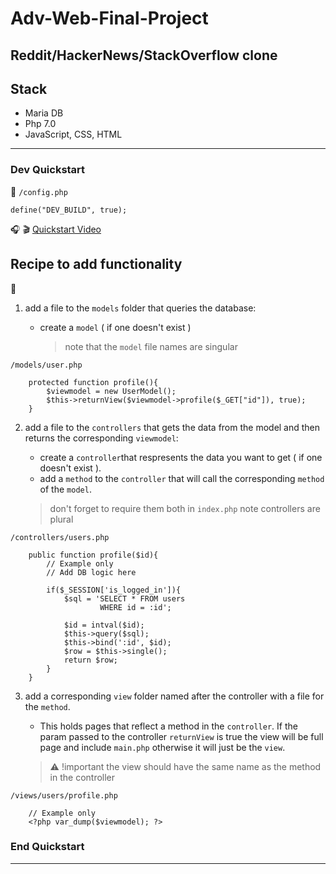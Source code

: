 # Adv-Web-Final-Project

## Reddit/HackerNews/StackOverflow clone

## Stack

- Maria DB
- Php 7.0
- JavaScript, CSS, HTML
***********************
### Dev Quickstart
:wrench:
`/config.php`
```
define("DEV_BUILD", true);
```
:headphones: :clapper: [Quickstart Video](https://www.youtube.com/watch?v=D2o14PY7Ums&feature=youtu.be)

## Recipe to add functionality
:book:

1. add a file to the `models` folder that queries the database:

    - create a `model` ( if one doesn't exist ) 
      > note that the `model` file names are singular

`/models/user.php`
```
	protected function profile(){
		$viewmodel = new UserModel();
		$this->returnView($viewmodel->profile($_GET["id"]), true);
	}

```
      
2. add a file to the `controllers` that gets the data from the model and then returns the corresponding `viewmodel`:

    - create a `controller`that respresents the data you want to get ( if one doesn't exist ).  
    - add a `method` to the `controller` that will call the corresponding `method` of the `model`.
     > don't forget to require them both in `index.php`
       note controllers are plural

`/controllers/users.php`
```
	public function profile($id){
		// Example only 
		// Add DB logic here

		if($_SESSION['is_logged_in']){
			$sql = 'SELECT * FROM users
					WHERE id = :id';

			$id = intval($id);		
			$this->query($sql);
			$this->bind(':id', $id);
			$row = $this->single();
			return $row;
		}
	}
```

3. add a corresponding `view` folder named after the controller with a file for the `method`. 

    - This holds pages that reflect a method in the `controller`. If the param passed to the controller `returnView` is true the view will be full page and include `main.php` otherwise it will just be the `view`.

     > :warning: !important the view should have the same name as the method in the controller

`/views/users/profile.php`
```
    // Example only
    <?php var_dump($viewmodel); ?>
```
### End Quickstart

***********************

###